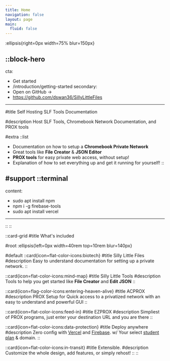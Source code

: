 ```yaml
---
title: Home
navigation: false
layout: page
main:
  fluid: false
---
```


:ellipsis{right=0px width=75% blur=150px}

::block-hero
---
cta:
  - Get started
  - /introduction/getting-started
secondary:
  - Open on GitHub →
  - https://github.com/dswan36/SillyLittleFiles
---

#title
Self Hosting SLF Tools  Documentation

#description
Host SLF Tools, Chromebook Network Documentation, and PROX tools

#extra
  ::list
  - Documentation on how to setup a **Chromebook Private Network**
  - Great tools like **File Creator** & **JSON Editor**
  - **PROX tools** for easy private web access, without setup!
  - Explanation of how to set everything up and get it running for yourself!
  ::

#support
  ::terminal
  ---
  content:
  - sudo apt install npm
  - npm i -g firebase-tools
  - sudo apt install vercel
  ---
  ::
::

::card-grid
#title
What's included

#root
:ellipsis{left=0px width=40rem top=10rem blur=140px}

#default
  ::card{icon=flat-color-icons:biotech}
  #title
  Silly Little Files
  #description
  Easy to understand documentation for setting up a private network.
  ::

  ::card{icon=flat-color-icons:mind-map}
  #title
  Silly Little Tools
  #description
  Tools to help you get started like **File Creator** and **Edit JSON**
  ::

  ::card{icon=flag-color-icons:entering-heaven-alive}
  #title
  ACPROX
  #description
  PROX Setup for Quick access to a privatized network with an easy to understand and powerful GUI
  ::

  ::card{icon=flat-color-icons:feed-in}
  #title
  EZPROX
  #description
   Simpliest of PROX programs, just enter your destination URL and you are there
  ::

  ::card{icon=flat-color-icons:data-protection}
  #title
  Deploy anywhere
  #description
  Zero config with [Vercel](https://vercel.com) and [Firebase](https://firebase.google.com). w/ Your select [student plan](https://education.github.com) & domain.
  ::

  ::card{icon=flat-color-icons:in-transit}
  #title
  Extensible.
  #description
  Customize the whole design, add features, or simply rehost!
  ::
::
